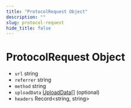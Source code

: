 ```yaml
---
title: "ProtocolRequest Object"
description: ""
slug: protocol-request
hide_title: false
---
```


# ProtocolRequest Object

* `url` string
* `referrer` string
* `method` string
* `uploadData` [UploadData[]](latest/api/structures/upload-data.md) (optional)
* `headers` Record\<string, string\>

